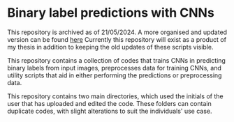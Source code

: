 # Binary label predictions with CNNs

This repository is archived as of 21/05/2024.
A more organised and updated version can be found [here](https://github.com/mdcjansen/CNN)
Currently this repository will exist as a product of my thesis in addition to keeping the old updates of these scripts visible.

This repository contains a collection of codes that trains CNNs in predicting binary labels from input images,
preprocesses data for training CNNs, and utility scripts that aid in either performing the predictions or preprocessing data.

This repository contains two main directories, which used the initials of the user that has uploaded and edited the code. These
folders can contain duplicate codes, with slight alterations to suit the individuals' use case.
